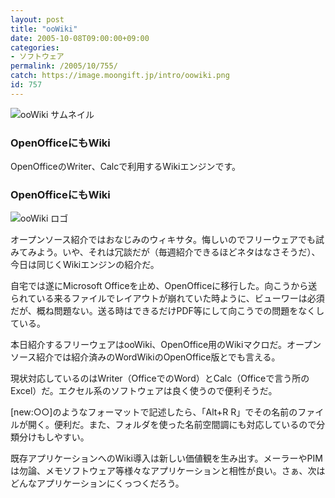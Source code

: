 ```yaml
---
layout: post
title: "ooWiki"
date: 2005-10-08T09:00:00+09:00
categories:
- ソフトウェア
permalink: /2005/10/755/
catch: https://image.moongift.jp/intro/oowiki.png
id: 757
---
```

 ![ooWiki サムネイル](https://image.moongift.jp/intro/oowiki.s.png "ooWiki サムネイル")
  

### OpenOfficeにもWiki
  
OpenOfficeのWriter、Calcで利用するWikiエンジンです。  
<!--more-->  

### OpenOfficeにもWiki
  

![ooWiki ロゴ](https://image.moongift.jp/intro/oowiki.png "ooWiki ロゴ")

  

オープンソース紹介ではおなじみのウィキサタ。悔しいのでフリーウェアでも試みてみよう。いや、それは冗談だが（毎週紹介できるほどネタはなさそうだ）、今日は同じくWikiエンジンの紹介だ。

  

自宅では遂にMicrosoft Officeを止め、OpenOfficeに移行した。向こうから送られている来るファイルでレイアウトが崩れていた時ように、ビューワーは必須だが、概ね問題ない。送る時はできるだけPDF等にして向こうでの問題をなくしている。

  

本日紹介するフリーウェアはooWiki、OpenOffice用のWikiマクロだ。オープンソース紹介では紹介済みのWordWikiのOpenOffice版とでも言える。

  

現状対応しているのはWriter（OfficeでのWord）とCalc（Officeで言う所のExcel）だ。エクセル系のソフトウェアは良く使うので便利そうだ。

  

[new:○○]のようなフォーマットで記述したら、「Alt+R R」でその名前のファイルが開く。便利だ。また、フォルダを使った名前空間調にも対応しているので分類分けもしやすい。

  

既存アプリケーションへのWiki導入は新しい価値観を生み出す。メーラーやPIMは勿論、メモソフトウェア等様々なアプリケーションと相性が良い。さぁ、次はどんなアプリケーションにくっつくだろう。

